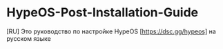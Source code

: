 # HypeOS-Post-Installation-Guide
[RU] Это руководство по настройке HypeOS [https://dsc.gg/hypeos] на русском языке
